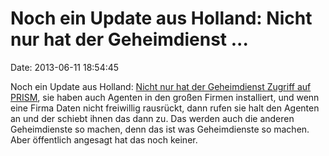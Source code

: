 Noch ein Update aus Holland: Nicht nur hat der Geheimdienst \...
================================================================

Date: 2013-06-11 18:54:45

Noch ein Update aus Holland: [Nicht nur hat der Geheimdienst Zugriff auf
PRISM](http://www.nrc.nl/nieuws/2013/06/11/aivd-heeft-ook-toegang-tot-informatie-uit-prism/),
sie haben auch Agenten in den großen Firmen installiert, und wenn eine
Firma Daten nicht freiwillig rausrückt, dann rufen sie halt den Agenten
an und der schiebt ihnen das dann zu. Das werden auch die anderen
Geheimdienste so machen, denn das ist was Geheimdienste so machen. Aber
öffentlich angesagt hat das noch keiner.
